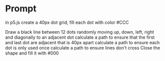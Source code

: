 # Prompt
in p5.js create a 40px dot grid, fill each dot with color #CCC

Draw a black line between 12 dots
randomly moving up, down, left, right and diagonally to an adjacent dot
calculate a path to ensure that the first and last dot are adjacent that is 40px apart
calculate a path to ensure each dot is only used once
calculate a path to ensure lines don't cross
Close the shape and fill it with #000
